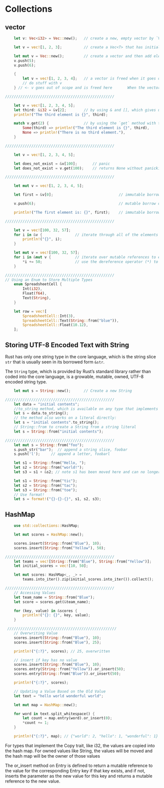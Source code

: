 # Collections

## vector

```rust
    let v: Vec<i32> = Vec::new();   // create a new, empty vector by `Vec::new`

    let v = vec![1, 2, 3];          // create a Vec<T> that has initial values by `vec!`

    let mut v = Vec::new();         // create a vector and then add elements to it by `push`
    v.push(5);
    v.push(6);

    {
        let v = vec![1, 2, 3, 4];   // a vector is freed when it goes out of scope
        // do stuff with v
    } // <- v goes out of scope and is freed here       When the vector gets dropped, all of its contents are also dropped

//////////////////////////////////////////////////

    let v = vec![1, 2, 3, 4, 5];
    let third: &i32 = &v[2];        // by using & and [], which gives us a reference
    println!("The third element is {}", third);

    match v.get(2) {                // by using the `get` method with the index passed as an argument, which gives us an Option<&T>
        Some(third) => println!("The third element is {}", third),
        None => println!("There is no third element."),
    }

//////////////////////////////////////////////////

    let v = vec![1, 2, 3, 4, 5];

    let does_not_exist = &v[100];       // panic
    let does_not_exist = v.get(100);    // returns None without panicking

//////////////////////////////////////////////////

    let mut v = vec![1, 2, 3, 4, 5];

    let first = &v[0];                              // immutable borrow occurs here

    v.push(6);                                      // mutable borrow occurs here

    println!("The first element is: {}", first);    // immutable borrow later used here

//////////////////////////////////////////////////

    let v = vec![100, 32, 57];
    for i in &v {               // iterate through all of the elements woth immutable references
        println!("{}", i);
    }

    let mut v = vec![100, 32, 57];
    for i in &mut v {           // iterate over mutable references to each element in a mutable vector
        *i += 50;               // use the dereference operator (*) to get to the value
    }

//////////////////////////////////////////////////
// Using an Enum to Store Multiple Types
    enum SpreadsheetCell {
        Int(i32),
        Float(f64),
        Text(String),
    }

    let row = vec![
        SpreadsheetCell::Int(3),
        SpreadsheetCell::Text(String::from("blue")),
        SpreadsheetCell::Float(10.12),
    ];
```

## Storing UTF-8 Encoded Text with String

Rust has only one string type in the core language, which is the string slice `str` that is usually seen in its borrowed form `&str`.

The `String` type, which is provided by Rust’s standard library rather than coded into the core language, is a growable, mutable, owned, UTF-8 encoded string type.

```rust
    let mut s = String::new();      // Create a new String

//////////////////////////////////////////////////
    let data = "initial contents";
    //to_string method, which is available on any type that implements the Display trait
    let s = data.to_string();
    // the method also works on a literal directly:
    let s = "initial contents".to_string();
    // String::from to create a String from a string literal
    let s = String::from("initial contents");

//////////////////////////////////////////////////
    let mut s = String::from("foo");
    s.push_str("bar");  // append a string slice, foobar
    s.push('l');     // append a letter, foobarl

    let s1 = String::from("Hello, ");
    let s2 = String::from("world!");
    let s3 = s1 + &s2; // note s1 has been moved here and can no longer be used

    let s1 = String::from("tic");
    let s2 = String::from("tac");
    let s3 = String::from("toe");
    // Use format!
    let s = format!("{}-{}-{}", s1, s2, s3);
```

## HashMap

```rust
    use std::collections::HashMap;

    let mut scores = HashMap::new();

    scores.insert(String::from("Blue"), 10);
    scores.insert(String::from("Yellow"), 50);

//////////////////////////////////////////////////
    let teams = vec![String::from("Blue"), String::from("Yellow")];
    let initial_scores = vec![10, 50];

    let mut scores: HashMap<_, _> =
        teams.into_iter().zip(initial_scores.into_iter()).collect();

//////////////////////////////////////////////////
    // Accessing Values
    let team_name = String::from("Blue");
    let score = scores.get(&team_name);

    for (key, value) in &scores {
        println!("{}: {}", key, value);
    }

 //////////////////////////////////////////////////
    // Overwriting Value
    scores.insert(String::from("Blue"), 10);
    scores.insert(String::from("Blue"), 25);

    println!("{:?}", scores); // 25, overwritten

    // insert if key has no value
    scores.insert(String::from("Blue"), 10);
    scores.entry(String::from("Yellow")).or_insert(50);
    scores.entry(String::from("Blue")).or_insert(50);

    println!("{:?}", scores);

    // Updating a Value Based on the Old Value
    let text = "hello world wonderful world";

    let mut map = HashMap::new();

    for word in text.split_whitespace() {
        let count = map.entry(word).or_insert(0);
        *count += 1;
    }

    println!("{:?}", map); // {"world": 2, "hello": 1, "wonderful": 1}
```

For types that implement the Copy trait, like i32, the values are copied into the hash map. For owned values like String, the values will be moved and the hash map will be the owner of those values

The or_insert method on Entry is defined to return a mutable reference to the value for the corresponding Entry key if that key exists, and if not, inserts the parameter as the new value for this key and returns a mutable reference to the new value. 